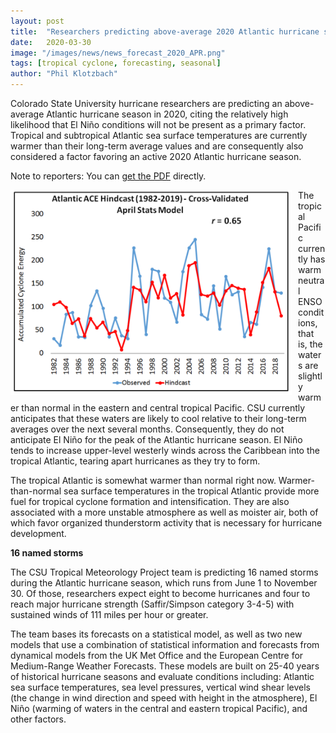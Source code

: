 ```yaml
---
layout: post
title:  "Researchers predicting above-average 2020 Atlantic hurricane season"
date:   2020-03-30 
image: "/images/news/news_forecast_2020_APR.png"
tags: [tropical cyclone, forecasting, seasonal]
author: "Phil Klotzbach"
---
```


Colorado State University hurricane researchers are predicting an above-average Atlantic hurricane season in 2020, citing the relatively high likelihood that El Niño conditions will not be present as a primary factor. Tropical and subtropical Atlantic sea surface temperatures are currently warmer than their long-term average values and are consequently also considered a factor favoring an active 2020 Atlantic hurricane season.

Note to reporters: You can [get the PDF](/Forecast/2020-04-pressrelease.pdf) directly.

<!--more-->

<img src="/images/news/news_forecast_2020_APR.png"
     alt="news image"
     style="float: left; margin-right: 10px; width: 450px" />

The tropical Pacific currently has warm neutral ENSO conditions, that is, the waters are slightly warmer than normal in the eastern and central tropical Pacific.  CSU currently anticipates that these waters are likely to cool relative to their long-term averages over the next several months. Consequently, they do not anticipate El Niño for the peak of the Atlantic hurricane season. El Niño tends to increase upper-level westerly winds across the Caribbean into the tropical Atlantic, tearing apart hurricanes as they try to form.


The tropical Atlantic is somewhat warmer than normal right now. Warmer-than-normal sea surface temperatures in the tropical Atlantic provide more fuel for tropical cyclone formation and intensification. They are also associated with a more unstable atmosphere as well as moister air, both of which favor organized thunderstorm activity that is necessary for hurricane development.

**16 named storms**

The CSU Tropical Meteorology Project team is predicting 16 named storms during the Atlantic hurricane season, which runs from June 1 to November 30. Of those, researchers expect eight to become hurricanes and four to reach major hurricane strength (Saffir/Simpson category 3-4-5) with sustained winds of 111 miles per hour or greater.


The team bases its forecasts on a statistical model, as well as two new models that use a combination of statistical information and forecasts from dynamical models from the UK Met Office and the European Centre for Medium-Range Weather Forecasts. These models are built on 25-40 years of historical hurricane seasons and evaluate conditions including: Atlantic sea surface temperatures, sea level pressures, vertical wind shear levels (the change in wind direction and speed with height in the atmosphere), El Niño (warming of waters in the central and eastern tropical Pacific), and other factors.
